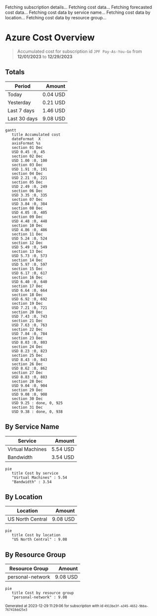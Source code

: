 Fetching subscription details...
Fetching cost data...
Fetching forecasted cost data...
Fetching cost data by service name...
Fetching cost data by location...
Fetching cost data by resource group...
# Azure Cost Overview

> Accumulated cost for subscription id `JPF Pay-As-You-Go` from **12/01/2023** to **12/29/2023**

## Totals

|Period|Amount|
|---|---:|
|Today|0.04 USD|
|Yesterday|0.21 USD|
|Last 7 days|1.46 USD|
|Last 30 days|9.08 USD|

```mermaid
gantt
   title Accumulated cost
   dateFormat  X
   axisFormat %s
   section 01 Dec
   USD 0.45 :0, 45
   section 02 Dec
   USD 1.00 :0, 100
   section 03 Dec
   USD 1.91 :0, 191
   section 04 Dec
   USD 2.21 :0, 221
   section 05 Dec
   USD 2.49 :0, 249
   section 06 Dec
   USD 3.35 :0, 335
   section 07 Dec
   USD 3.84 :0, 384
   section 08 Dec
   USD 4.05 :0, 405
   section 09 Dec
   USD 4.48 :0, 448
   section 10 Dec
   USD 4.86 :0, 486
   section 11 Dec
   USD 5.24 :0, 524
   section 12 Dec
   USD 5.49 :0, 549
   section 13 Dec
   USD 5.73 :0, 573
   section 14 Dec
   USD 5.97 :0, 597
   section 15 Dec
   USD 6.17 :0, 617
   section 16 Dec
   USD 6.40 :0, 640
   section 17 Dec
   USD 6.64 :0, 664
   section 18 Dec
   USD 6.92 :0, 692
   section 19 Dec
   USD 7.21 :0, 721
   section 20 Dec
   USD 7.43 :0, 743
   section 21 Dec
   USD 7.63 :0, 763
   section 22 Dec
   USD 7.84 :0, 784
   section 23 Dec
   USD 8.03 :0, 803
   section 24 Dec
   USD 8.23 :0, 823
   section 25 Dec
   USD 8.43 :0, 843
   section 26 Dec
   USD 8.62 :0, 862
   section 27 Dec
   USD 8.83 :0, 883
   section 28 Dec
   USD 9.04 :0, 904
   section 29 Dec
   USD 9.08 :0, 908
   section 30 Dec
   USD 9.25 : done, 0, 925
   section 31 Dec
   USD 9.38 : done, 0, 938
```

## By Service Name

|Service|Amount|
|---|---:|
|Virtual Machines|5.54 USD|
|Bandwidth|3.54 USD|

```mermaid
pie
   title Cost by service
   "Virtual Machines" : 5.54
   "Bandwidth" : 3.54
```

## By Location

|Location|Amount|
|---|---:|
|US North Central|9.08 USD|

```mermaid
pie
   title Cost by location
   "US North Central" : 9.08
```

## By Resource Group

|Resource Group|Amount|
|---|---:|
|personal-network|9.08 USD|

```mermaid
pie
   title Cost by resource group
   "personal-network" : 9.08
```

<sup>Generated at 2023-12-29 11:29:06 for subscription with id `4913be3f-a345-4652-9bba-767418dd25e3`</sup>
